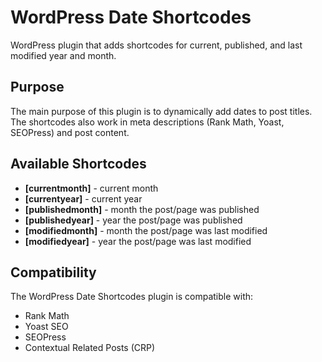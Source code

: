 # WordPress Date Shortcodes
WordPress plugin that adds shortcodes for current, published, and last modified year and month.

## Purpose
The main purpose of this plugin is to dynamically add dates to post titles. The shortcodes also work in meta descriptions (Rank Math, Yoast, SEOPress) and post content.

## Available Shortcodes
- **[currentmonth]** - current month
- **[currentyear]** - current year
- **[publishedmonth]** - month the post/page was published
- **[publishedyear]** - year the post/page was published
- **[modifiedmonth]** - month the post/page was last modified
- **[modifiedyear]** - year the post/page was last modified

## Compatibility
The WordPress Date Shortcodes plugin is compatible with:
- Rank Math
- Yoast SEO
- SEOPress
- Contextual Related Posts (CRP)
